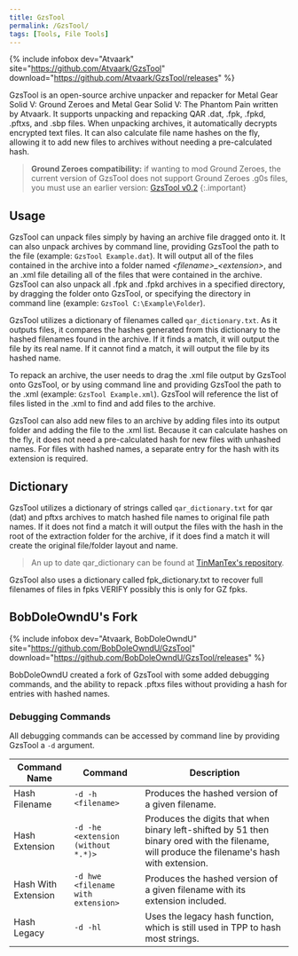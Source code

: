 ```yaml
---
title: GzsTool
permalink: /GzsTool/
tags: [Tools, File Tools]
---
```


{% include infobox dev="Atvaark" site="https://github.com/Atvaark/GzsTool" download="https://github.com/Atvaark/GzsTool/releases" %}

GzsTool is an open-source archive unpacker and repacker for Metal Gear
Solid V: Ground Zeroes and Metal Gear Solid V: The Phantom Pain written
by Atvaark. It supports unpacking and repacking QAR .dat, .fpk, .fpkd,
.pftxs, and .sbp files. When unpacking archives, it automatically
decrypts encrypted text files. It can also calculate file name hashes on
the fly, allowing it to add new files to archives without needing a
pre-calculated hash.

> **Ground Zeroes compatibility:** if wanting to mod Ground Zeroes, the current version of GzsTool does not support Ground Zeroes .g0s files, you must use an earlier version: [GzsTool v0.2](https://github.com/Atvaark/GzsTool/releases/tag/v0.2)
{:.important}

## Usage

GzsTool can unpack files simply by having an archive file dragged onto
it. It can also unpack archives by command line, providing GzsTool the
path to the file (example: `GzsTool Example.dat`). It will output all of
the files contained in the archive into a folder named
*\<filename\>_\<extension\>*, and an .xml file detailing all of the files
that were contained in the archive. GzsTool can also unpack all .fpk and
.fpkd archives in a specified directory, by dragging the folder onto
GzsTool, or specifying the directory in command line (example: `GzsTool C:\Example\Folder`).

GzsTool utilizes a dictionary of filenames called `qar_dictionary.txt`.
As it outputs files, it compares the hashes generated from this
dictionary to the hashed filenames found in the archive. If it finds a
match, it will output the file by its real name. If it cannot find a
match, it will output the file by its hashed name.

To repack an archive, the user needs to drag the .xml file output by
GzsTool onto GzsTool, or by using command line and providing GzsTool the
path to the .xml (example: `GzsTool Example.xml`). GzsTool will
reference the list of files listed in the .xml to find and add files to
the archive.

GzsTool can also add new files to an archive by adding files into its
output folder and adding the file to the .xml list. Because it can
calculate hashes on the fly, it does not need a pre-calculated hash for
new files with unhashed names. For files with hashed names, a separate
entry for the hash with its extension is required.

## Dictionary

GzsTool utilizes a dictionary of strings called `qar_dictionary.txt`
for qar (dat) and pftxs archives to match hashed file names to original
file path names. If it does not find a match it will output the files
with the hash in the root of the extraction folder for the archive, if
it does find a match it will create the original file/folder layout and
name.

> An up to date qar_dictionary can be found at [TinManTex's repository](https://github.com/TinManTex/mgsv-lookup-strings).

GzsTool also uses a dictionary called fpk_dictionary.txt to recover
full filenames of files in fpks VERIFY possibly this is only for GZ
fpks.

## BobDoleOwndU's Fork

{% include infobox dev="Atvaark, BobDoleOwndU" site="https://github.com/BobDoleOwndU/GzsTool" download="https://github.com/BobDoleOwndU/GzsTool/releases" %}

BobDoleOwndU created a fork of GzsTool with some added debugging
commands, and the ability to repack .pftxs files without providing a
hash for entries with hashed names.

### Debugging Commands

All debugging commands can be accessed by command line by providing
GzsTool a `-d` argument.

| Command Name        | Command                            | Description                                                                                                                                  |
| ------------------- | ---------------------------------- | -------------------------------------------------------------------------------------------------------------------------------------------- |
| Hash Filename       | `-d -h <filename>`                 | Produces the hashed version of a given filename.                                                                                             |
| Hash Extension      | `-d -he <extension (without *.*)>` | Produces the digits that when binary left-shifted by 51 then binary ored with the filename, will produce the filename's hash with extension. |
| Hash With Extension | `-d hwe <filename with extension>` | Produces the hashed version of a given filename with its extension included.                                                                 |
| Hash Legacy         | `-d -hl`                           | Uses the legacy hash function, which is still used in TPP to hash most strings.                                                              |

